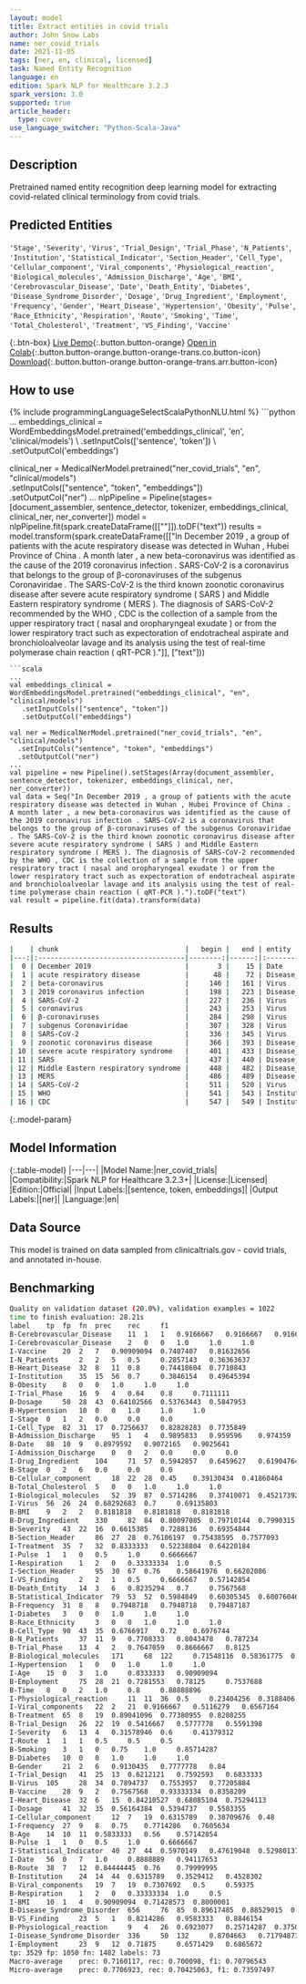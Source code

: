 ```yaml
---
layout: model
title: Extract entities in covid trials
author: John Snow Labs
name: ner_covid_trials
date: 2021-11-05
tags: [ner, en, clinical, licensed]
task: Named Entity Recognition
language: en
edition: Spark NLP for Healthcare 3.2.3
spark_version: 3.0
supported: true
article_header:
  type: cover
use_language_switcher: "Python-Scala-Java"
---
```


## Description

Pretrained named entity recognition deep learning model for extracting covid-related clinical terminology from covid trials.

## Predicted Entities

`'Stage'`, `'Severity'`, `'Virus'`, `'Trial_Design'`, `'Trial_Phase'`, `'N_Patients'`, `'Institution'`, `'Statistical_Indicator'`, `'Section_Header'`, `'Cell_Type'`, `'Cellular_component'`, `'Viral_components'`, `'Physiological_reaction'`, `'Biological_molecules'`, `'Admission_Discharge'`, `'Age'`, `'BMI'`, `'Cerebrovascular_Disease'`, `'Date'`, `'Death_Entity'`, `'Diabetes'`, `'Disease_Syndrome_Disorder'`, `'Dosage'`, `'Drug_Ingredient'`, `'Employment'`, `'Frequency'`, `'Gender'`, `'Heart_Disease'`, `'Hypertension'`, `'Obesity'`, `'Pulse'`, `'Race_Ethnicity'`, `'Respiration'`, `'Route'`, `'Smoking'`, `'Time'`, `'Total_Cholesterol'`, `'Treatment'`, `'VS_Finding'`, `'Vaccine'`

{:.btn-box}
[Live Demo](https://demo.johnsnowlabs.com/healthcare/NER_SIGN_SYMP/){:.button.button-orange}
[Open in Colab](https://colab.research.google.com/github/JohnSnowLabs/spark-nlp-workshop/blob/master/tutorials/streamlit_notebooks/healthcare/NER_SIGN_SYMP.ipynb){:.button.button-orange.button-orange-trans.co.button-icon}
[Download](https://s3.amazonaws.com/auxdata.johnsnowlabs.com/clinical/models/ner_covid_trials_en_3.2.3_3.0_1636083991325.zip){:.button.button-orange.button-orange-trans.arr.button-icon}

## How to use



<div class="tabs-box" markdown="1">
{% include programmingLanguageSelectScalaPythonNLU.html %}
```python
...
embeddings_clinical = WordEmbeddingsModel.pretrained('embeddings_clinical', 'en', 'clinical/models') \
    .setInputCols(['sentence', 'token']) \
    .setOutputCol('embeddings')

clinical_ner = MedicalNerModel.pretrained("ner_covid_trials", "en", "clinical/models") \
  .setInputCols(["sentence", "token", "embeddings"]) \
  .setOutputCol("ner")
...
nlpPipeline = Pipeline(stages=[document_assembler, sentence_detector, tokenizer, embeddings_clinical,  clinical_ner, ner_converter])
model = nlpPipeline.fit(spark.createDataFrame([[""]]).toDF("text"))
results = model.transform(spark.createDataFrame([["In December 2019 , a group of patients with the acute respiratory disease was detected in Wuhan , Hubei Province of China . A month later , a new beta-coronavirus was identified as the cause of the 2019 coronavirus infection . SARS-CoV-2 is a coronavirus that belongs to the group of β-coronaviruses of the subgenus Coronaviridae . The SARS-CoV-2 is the third known zoonotic coronavirus disease after severe acute respiratory syndrome ( SARS ) and Middle Eastern respiratory syndrome ( MERS ). The diagnosis of SARS-CoV-2 recommended by the WHO , CDC is the collection of a sample from the upper respiratory tract ( nasal and oropharyngeal exudate ) or from the lower respiratory tract such as expectoration of endotracheal aspirate and bronchioloalveolar lavage and its analysis using the test of real-time polymerase chain reaction ( qRT-PCR )."]], ["text"]))
```
```scala
...
val embeddings_clinical = WordEmbeddingsModel.pretrained("embeddings_clinical", "en", "clinical/models")
   .setInputCols(["sentence", "token"])
   .setOutputCol("embeddings")

val ner = MedicalNerModel.pretrained("ner_covid_trials", "en", "clinical/models") 
  .setInputCols("sentence", "token", "embeddings")
  .setOutputCol("ner")
...
val pipeline = new Pipeline().setStages(Array(document_assembler, sentence_detector, tokenizer, embeddings_clinical, ner, ner_converter))
val data = Seq("In December 2019 , a group of patients with the acute respiratory disease was detected in Wuhan , Hubei Province of China . A month later , a new beta-coronavirus was identified as the cause of the 2019 coronavirus infection . SARS-CoV-2 is a coronavirus that belongs to the group of β-coronaviruses of the subgenus Coronaviridae . The SARS-CoV-2 is the third known zoonotic coronavirus disease after severe acute respiratory syndrome ( SARS ) and Middle Eastern respiratory syndrome ( MERS ). The diagnosis of SARS-CoV-2 recommended by the WHO , CDC is the collection of a sample from the upper respiratory tract ( nasal and oropharyngeal exudate ) or from the lower respiratory tract such as expectoration of endotracheal aspirate and bronchioloalveolar lavage and its analysis using the test of real-time polymerase chain reaction ( qRT-PCR ).").toDF("text")
val result = pipeline.fit(data).transform(data)
```
</div>

## Results

```bash
|    | chunk                               |   begin |   end | entity                    |
|---:|:------------------------------------|--------:|------:|:--------------------------|
|  0 | December 2019                       |       3 |    15 | Date                      |
|  1 | acute respiratory disease           |      48 |    72 | Disease_Syndrome_Disorder |
|  2 | beta-coronavirus                    |     146 |   161 | Virus                     |
|  3 | 2019 coronavirus infection          |     198 |   223 | Disease_Syndrome_Disorder |
|  4 | SARS-CoV-2                          |     227 |   236 | Virus                     |
|  5 | coronavirus                         |     243 |   253 | Virus                     |
|  6 | β-coronaviruses                     |     284 |   298 | Virus                     |
|  7 | subgenus Coronaviridae              |     307 |   328 | Virus                     |
|  8 | SARS-CoV-2                          |     336 |   345 | Virus                     |
|  9 | zoonotic coronavirus disease        |     366 |   393 | Disease_Syndrome_Disorder |
| 10 | severe acute respiratory syndrome   |     401 |   433 | Disease_Syndrome_Disorder |
| 11 | SARS                                |     437 |   440 | Disease_Syndrome_Disorder |
| 12 | Middle Eastern respiratory syndrome |     448 |   482 | Disease_Syndrome_Disorder |
| 13 | MERS                                |     486 |   489 | Disease_Syndrome_Disorder |
| 14 | SARS-CoV-2                          |     511 |   520 | Virus                     |
| 15 | WHO                                 |     541 |   543 | Institution               |
| 16 | CDC                                 |     547 |   549 | Institution               |

```

{:.model-param}
## Model Information

{:.table-model}
|---|---|
|Model Name:|ner_covid_trials|
|Compatibility:|Spark NLP for Healthcare 3.2.3+|
|License:|Licensed|
|Edition:|Official|
|Input Labels:|[sentence, token, embeddings]|
|Output Labels:|[ner]|
|Language:|en|

## Data Source

This model is trained on data sampled from clinicaltrials.gov - covid trials, and annotated in-house.

## Benchmarking

```bash
Quality on validation dataset (20.0%), validation examples = 1022
time to finish evaluation: 28.21s
label	 tp	 fp	 fn	 prec	 rec	 f1
B-Cerebrovascular_Disease	 11	 1	 1	 0.9166667	 0.9166667	 0.9166667
I-Cerebrovascular_Disease	 2	 0	 0	 1.0	 1.0	 1.0
I-Vaccine	 20	 2	 7	 0.90909094	 0.7407407	 0.81632656
I-N_Patients	 2	 2	 5	 0.5	 0.2857143	 0.36363637
B-Heart_Disease	 32	 8	 11	 0.8	 0.74418604	 0.7710843
I-Institution	 35	 15	 56	 0.7	 0.3846154	 0.49645394
B-Obesity	 8	 0	 0	 1.0	 1.0	 1.0
I-Trial_Phase	 16	 9	 4	 0.64	 0.8	 0.7111111
B-Dosage	 50	 28	 43	 0.64102566	 0.53763443	 0.5847953
B-Hypertension	 10	 0	 0	 1.0	 1.0	 1.0
I-Stage	 0	 1	 2	 0.0	 0.0	 0.0
I-Cell_Type	 82	 31	 17	 0.7256637	 0.82828283	 0.7735849
B-Admission_Discharge	 95	 1	 4	 0.9895833	 0.959596	 0.974359
B-Date	 88	 10	 9	 0.8979592	 0.9072165	 0.9025641
I-Admission_Discharge	 0	 0	 2	 0.0	 0.0	 0.0
I-Drug_Ingredient	 104	 71	 57	 0.5942857	 0.6459627	 0.61904764
B-Stage	 0	 2	 6	 0.0	 0.0	 0.0
B-Cellular_component	 18	 22	 28	 0.45	 0.39130434	 0.41860464
B-Total_Cholesterol	 5	 0	 0	 1.0	 1.0	 1.0
I-Biological_molecules	 52	 39	 87	 0.5714286	 0.37410071	 0.45217392
I-Virus	 56	 26	 24	 0.68292683	 0.7	 0.69135803
B-BMI	 9	 2	 2	 0.8181818	 0.8181818	 0.8181818
B-Drug_Ingredient	 330	 82	 84	 0.80097085	 0.79710144	 0.7990315
B-Severity	 43	 22	 16	 0.6615385	 0.7288136	 0.69354844
B-Section_Header	 86	 27	 28	 0.76106197	 0.75438595	 0.7577093
I-Treatment	 35	 7	 32	 0.8333333	 0.52238804	 0.64220184
I-Pulse	 1	 1	 0	 0.5	 1.0	 0.6666667
I-Respiration	 1	 2	 0	 0.33333334	 1.0	 0.5
I-Section_Header	 95	 30	 67	 0.76	 0.58641976	 0.66202086
I-VS_Finding	 2	 2	 1	 0.5	 0.6666667	 0.57142854
B-Death_Entity	 14	 3	 6	 0.8235294	 0.7	 0.7567568
B-Statistical_Indicator	 79	 53	 52	 0.5984849	 0.60305345	 0.60076046
B-Frequency	 31	 8	 8	 0.7948718	 0.7948718	 0.79487187
I-Diabetes	 3	 0	 0	 1.0	 1.0	 1.0
B-Race_Ethnicity	 3	 0	 0	 1.0	 1.0	 1.0
B-Cell_Type	 90	 43	 35	 0.6766917	 0.72	 0.6976744
B-N_Patients	 37	 11	 9	 0.7708333	 0.8043478	 0.787234
B-Trial_Phase	 13	 4	 2	 0.7647059	 0.8666667	 0.8125
B-Biological_molecules	 171	 68	 122	 0.71548116	 0.58361775	 0.6428571
I-Hypertension	 1	 0	 0	 1.0	 1.0	 1.0
I-Age	 15	 0	 3	 1.0	 0.8333333	 0.90909094
B-Employment	 75	 28	 21	 0.7281553	 0.78125	 0.7537688
B-Time	 8	 0	 2	 1.0	 0.8	 0.88888896
I-Physiological_reaction	 11	 11	 36	 0.5	 0.23404256	 0.3188406
I-Viral_components	 22	 2	 21	 0.9166667	 0.5116279	 0.6567164
B-Treatment	 65	 8	 19	 0.89041096	 0.77380955	 0.8280255
B-Trial_Design	 26	 22	 19	 0.5416667	 0.5777778	 0.5591398
I-Severity	 6	 13	 4	 0.31578946	 0.6	 0.41379312
I-Route	 1	 1	 1	 0.5	 0.5	 0.5
B-Smoking	 3	 1	 0	 0.75	 1.0	 0.85714287
B-Diabetes	 10	 0	 0	 1.0	 1.0	 1.0
B-Gender	 21	 2	 6	 0.9130435	 0.7777778	 0.84
I-Trial_Design	 41	 25	 13	 0.6212121	 0.7592593	 0.6833333
B-Virus	 105	 28	 34	 0.7894737	 0.7553957	 0.77205884
B-Vaccine	 28	 9	 2	 0.7567568	 0.93333334	 0.8358209
I-Heart_Disease	 32	 6	 15	 0.84210527	 0.68085104	 0.75294113
I-Dosage	 41	 32	 35	 0.56164384	 0.5394737	 0.5503355
I-Cellular_component	 12	 7	 19	 0.6315789	 0.38709676	 0.48
I-Frequency	 27	 9	 8	 0.75	 0.7714286	 0.7605634
B-Age	 14	 10	 11	 0.5833333	 0.56	 0.57142854
B-Pulse	 1	 1	 0	 0.5	 1.0	 0.6666667
I-Statistical_Indicator	 40	 27	 44	 0.5970149	 0.47619048	 0.52980137
I-Date	 56	 0	 7	 1.0	 0.8888889	 0.94117653
B-Route	 38	 7	 12	 0.84444445	 0.76	 0.79999995
B-Institution	 24	 14	 44	 0.6315789	 0.3529412	 0.4528302
B-Viral_components	 19	 7	 19	 0.7307692	 0.5	 0.59375
B-Respiration	 1	 2	 0	 0.33333334	 1.0	 0.5
I-BMI	 10	 1	 4	 0.90909094	 0.71428573	 0.8000001
B-Disease_Syndrome_Disorder	 656	 76	 85	 0.89617485	 0.88529015	 0.8906992
B-VS_Finding	 23	 5	 1	 0.8214286	 0.9583333	 0.8846154
B-Physiological_reaction	 9	 4	 26	 0.6923077	 0.25714287	 0.37500003
I-Disease_Syndrome_Disorder	 336	 50	 132	 0.8704663	 0.71794873	 0.78688526
I-Employment	 23	 9	 12	 0.71875	 0.6571429	 0.6865672
tp: 3529 fp: 1050 fn: 1482 labels: 73
Macro-average	 prec: 0.7160117, rec: 0.700098, f1: 0.70796543
Micro-average	 prec: 0.7706923, rec: 0.70425063, f1: 0.73597497
```